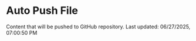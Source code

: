 # Auto Push File

Content that will be pushed to GitHub repository.
Last updated: 06/27/2025, 07:00:50 PM